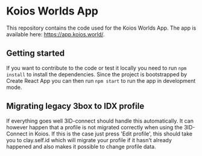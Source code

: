 # Koios Worlds App

This repository contains the code used for the Koios Worlds App. The app is available here: https://app.koios.world/.

## Getting started

If you want to contribute to the code or test it locally you need to run `npm install` to install the dependencies. Since the project is bootstrapped by Create React App you can then run `npm start` to run the app in development mode.

## Migrating legacy 3box to IDX profile

If everything goes well 3ID-connect should handle this automatically. It can however happen that a profile is not migrated correctly when using the 3ID-Connect in Koios. If this is the case just press 'Edit profile', this should take you to clay.self.id which will migrate your profile if it hasn't already happened and also makes it possible to change profile data.